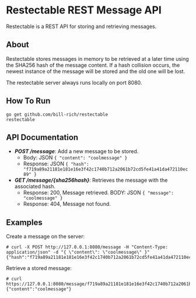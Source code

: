 # Restectable REST Message API
Restectable is a REST API for storing and retrieving messages.

## About
Restectable stores messages in memory to be retrieved at a later time using the
SHA256 hash of the message content. If a hash collision occurs, the newest
instance of the message will be stored and the old one will be lost.

The restectable server always runs locally on port 8080.

## How To Run

```
go get github.com/bill-rich/restectable
restectable
```

## API Documentation

* ***POST /message***: Add a new message to be stored.
  * Body: JSON ```{ "content": "coolmessage" }```
  * Response: JSON ```{ "hash": "f719a89a21181e181e16e3f42c1740b712a2061b72cd5fe41a41da472110ec89" }```
* ***GET /message/{sha256hash}***: Retrieves the message with the associated
  hash.
  * Response: 200, Message retrieved. BODY: JSON ```{ "message": "coolmessage" }```
  * Response: 404, Message not found.


## Examples

Create a message on the server:
```
# curl -X POST http://127.0.0.1:8080/message -H "Content-Type: application/json" -d "{ \"content\": \"coolmessage\" }"
{"hash":"f719a89a21181e181e16e3f42c1740b712a2061b72cd5fe41a41da472110ec89"}
```

Retrieve a stored message:
```
# curl https://127.0.0.1:8080/message/f719a89a21181e181e16e3f42c1740b712a2061b72cd5fe41a41da472110ec89
{"content":"coolmessage"}
```
